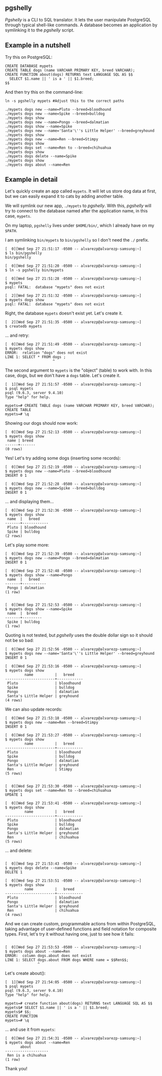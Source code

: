 pgshelly
--------

*Pgshelly* is a CLI to SQL translator. It lets the user manipulate
PostgreSQL through typical shell-like commands. A database becomes
an application by symlinking it to the *pgshelly* script.

## Example in a nutshell

Try this on PostgreSQL:
```
CREATE DATABASE mypets
CREATE TABLE dogs (name VARCHAR PRIMARY KEY, breed VARCHAR);
CREATE FUNCTION about(dogs) RETURNS text LANGUAGE SQL AS $$
  SELECT $1.name || ' is a ' || $1.breed;
$$
```
And then try this on the command-line:
```
ln -s pgshelly mypets #Adjust this to the correct paths

./mypets dogs new --name=Pluto --breed=bloodhound
./mypets dogs new --name=Spike --breed=bulldog
./mypets dogs show
./mypets dogs new --name=Pongo --breed=dalmatian
./mypets dogs show --name=Spike
./mypets dogs new --name='Santa'\''s Little Helper' --breed=greyhound
./mypets dogs show
./mypets dogs new --name=Ren --breed=Stimpy
./mypets dogs show
./mypets dogs set --name=Ren to --breed=chihuahua
./mypets dogs show
./mypets dogs delete --name=Spike
./mypets dogs show
./mypets dogs about --name=Ren
```
## Example in detail

Let's quickly create an app called `mypets`. It will let us
store dog data at first, but we can easily expand it to cats by
adding another table.

We will symlink our new app, `./mypets` to *pgshelly*. With this,
*pgshelly* will try to connect to the database named after the
application name, in this case, `mypets`.

On my laptop, `pgshelly` lives under `$HOME/bin/`, which I already
have on my `$PATH`.

I am symlinking `bin/mypets` to `bin/pgshelly` so I don't need
the `./` prefix.

```
[  0][Wed Sep 27 21:51:17 -0500 -- alvarezp@alvarezp-samsung:~]
$ ls bin/pgshelly
bin/pgshelly

[  0][Wed Sep 27 21:51:20 -0500 -- alvarezp@alvarezp-samsung:~]
$ ln -s pgshelly bin/mypets

[  0][Wed Sep 27 21:51:28 -0500 -- alvarezp@alvarezp-samsung:~]
$ mypets
psql: FATAL:  database "mypets" does not exist

[  2][Wed Sep 27 21:51:32 -0500 -- alvarezp@alvarezp-samsung:~]
$ mypets dogs show
psql: FATAL:  database "mypets" does not exist

```
Right, the database `mypets` doesn't exist yet. Let's create it.

```
[  2][Wed Sep 27 21:51:35 -0500 -- alvarezp@alvarezp-samsung:~]
$ createdb mypets
```

... and retry:

```
[  0][Wed Sep 27 21:51:49 -0500 -- alvarezp@alvarezp-samsung:~]
$ mypets dogs show
ERROR:  relation "dogs" does not exist
LINE 1: SELECT * FROM dogs ;
                      ^
```
The second argument to `mypets` is the "object" (table) to work with.
In this case, dogs, but we don't have a `dogs` table. Let's create it.

```
[  1][Wed Sep 27 21:51:57 -0500 -- alvarezp@alvarezp-samsung:~]
$ psql mypets
psql (9.6.3, server 9.4.10)
Type "help" for help.

mypets=# CREATE TABLE dogs (name VARCHAR PRIMARY KEY, breed VARCHAR);
CREATE TABLE
mypets=# \q
```
Showing our dogs should now work:
```
[  0][Wed Sep 27 21:52:13 -0500 -- alvarezp@alvarezp-samsung:~]
$ mypets dogs show
 name | breed 
------+-------
(0 rows)

```
Yes! Let's try adding some dogs (inserting some records):

```
[  0][Wed Sep 27 21:52:19 -0500 -- alvarezp@alvarezp-samsung:~]
$ mypets dogs new --name=Pluto --breed=bloodhound
INSERT 0 1

[  0][Wed Sep 27 21:52:28 -0500 -- alvarezp@alvarezp-samsung:~]
$ mypets dogs new --name=Spike --breed=bulldog
INSERT 0 1

```
... and displaying them...

```
[  0][Wed Sep 27 21:52:36 -0500 -- alvarezp@alvarezp-samsung:~]
$ mypets dogs show
 name  |   breed    
-------+------------
 Pluto | bloodhound
 Spike | bulldog
(2 rows)
```
Let's play some more:
```
[  0][Wed Sep 27 21:52:39 -0500 -- alvarezp@alvarezp-samsung:~]
$ mypets dogs new --name=Pongo --breed=dalmatian
INSERT 0 1

[  0][Wed Sep 27 21:52:48 -0500 -- alvarezp@alvarezp-samsung:~]
$ mypets dogs show --name=Pongo
 name  |   breed   
-------+-----------
 Pongo | dalmatian
(1 row)


[  0][Wed Sep 27 21:52:53 -0500 -- alvarezp@alvarezp-samsung:~]
$ mypets dogs show --name=Spike
 name  |  breed  
-------+---------
 Spike | bulldog
(1 row)

```
Quoting is not tested, but *pgshelly* uses the double dollar sign so
it should not be so bad:

```
[  0][Wed Sep 27 21:52:56 -0500 -- alvarezp@alvarezp-samsung:~]
$ mypets dogs new --name='Santa'\''s Little Helper' --breed=greyhound
INSERT 0 1

[  0][Wed Sep 27 21:53:16 -0500 -- alvarezp@alvarezp-samsung:~]
$ mypets dogs show
         name          |   breed    
-----------------------+------------
 Pluto                 | bloodhound
 Spike                 | bulldog
 Pongo                 | dalmatian
 Santa's Little Helper | greyhound
(4 rows)

```
We can also update records:

```
[  0][Wed Sep 27 21:53:18 -0500 -- alvarezp@alvarezp-samsung:~]
$ mypets dogs new --name=Ren --breed=Stimpy
INSERT 0 1

[  0][Wed Sep 27 21:53:27 -0500 -- alvarezp@alvarezp-samsung:~]
$ mypets dogs show
         name          |   breed    
-----------------------+------------
 Pluto                 | bloodhound
 Spike                 | bulldog
 Pongo                 | dalmatian
 Santa's Little Helper | greyhound
 Ren                   | Stimpy
(5 rows)


[  0][Wed Sep 27 21:53:30 -0500 -- alvarezp@alvarezp-samsung:~]
$ mypets dogs set --name=Ren to --breed=chihuahua
UPDATE 1

[  0][Wed Sep 27 21:53:41 -0500 -- alvarezp@alvarezp-samsung:~]
$ mypets dogs show
         name          |   breed    
-----------------------+------------
 Pluto                 | bloodhound
 Spike                 | bulldog
 Pongo                 | dalmatian
 Santa's Little Helper | greyhound
 Ren                   | chihuahua
(5 rows)

```
... and delete:

```

[  0][Wed Sep 27 21:53:43 -0500 -- alvarezp@alvarezp-samsung:~]
$ mypets dogs delete --name=Spike
DELETE 1

[  0][Wed Sep 27 21:53:51 -0500 -- alvarezp@alvarezp-samsung:~]
$ mypets dogs show
         name          |   breed    
-----------------------+------------
 Pluto                 | bloodhound
 Pongo                 | dalmatian
 Santa's Little Helper | greyhound
 Ren                   | chihuahua
(4 rows)

```
And we can create custom, programmable actions from within PostgreSQL,
taking advantage of user-defined functions and field notation for
composite types. First, let's try it without having one, just to see
how it fails:
```

[  0][Wed Sep 27 21:53:53 -0500 -- alvarezp@alvarezp-samsung:~]
$ mypets dogs about --name=Ren
ERROR:  column dogs.about does not exist
LINE 1: SELECT dogs.about FROM dogs WHERE name = $$Ren$$;
               ^
```
Let's create about():
```
[  1][Wed Sep 27 21:54:05 -0500 -- alvarezp@alvarezp-samsung:~]
$ psql mypets
psql (9.6.3, server 9.4.10)
Type "help" for help.

mypets=# create function about(dogs) RETURNS text LANGUAGE SQL AS $$
mypets$# SELECT $1.name || ' is a ' || $1.breed;
mypets$# $$;
CREATE FUNCTION
mypets=# \q
```
... and use it from `mypets`:
```
[  0][Wed Sep 27 21:54:31 -0500 -- alvarezp@alvarezp-samsung:~]
$ mypets dogs about --name=Ren
       about        
--------------------
 Ren is a chihuahua
(1 row)
```

Thank you!

